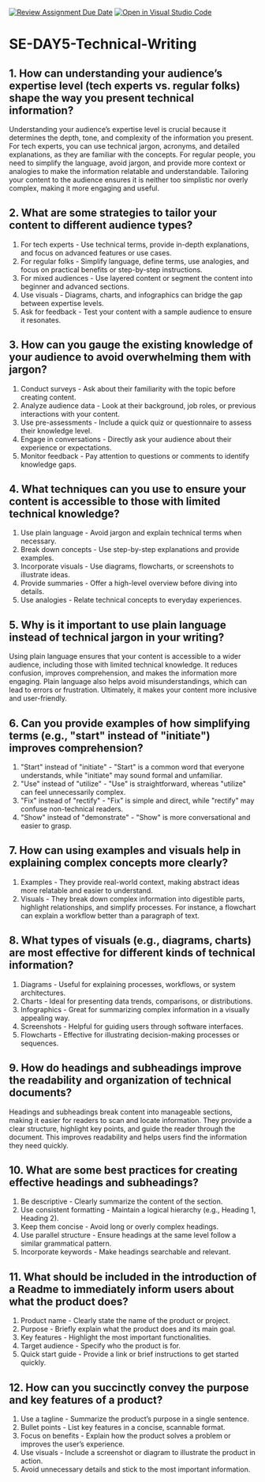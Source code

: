 [![Review Assignment Due Date](https://classroom.github.com/assets/deadline-readme-button-22041afd0340ce965d47ae6ef1cefeee28c7c493a6346c4f15d667ab976d596c.svg)](https://classroom.github.com/a/zsAR-pyY)
[![Open in Visual Studio Code](https://classroom.github.com/assets/open-in-vscode-2e0aaae1b6195c2367325f4f02e2d04e9abb55f0b24a779b69b11b9e10269abc.svg)](https://classroom.github.com/online_ide?assignment_repo_id=18607663&assignment_repo_type=AssignmentRepo)
# SE-DAY5-Technical-Writing
## 1. How can understanding your audience’s expertise level (tech experts vs. regular folks) shape the way you present technical information?
Understanding your audience’s expertise level is crucial because it determines the depth, tone, and complexity of the information you present. For tech experts, you can use technical jargon, acronyms, and detailed explanations, as they are familiar with the concepts. For regular people, you need to simplify the language, avoid jargon, and provide more context or analogies to make the information relatable and understandable. Tailoring your content to the audience ensures it is neither too simplistic nor overly complex, making it more engaging and useful.
## 2. What are some strategies to tailor your content to different audience types?
1. For tech experts - Use technical terms, provide in-depth explanations, and focus on advanced features or use cases.
2. For regular folks - Simplify language, define terms, use analogies, and focus on practical benefits or step-by-step instructions.
3. For mixed audiences - Use layered content or segment the content into beginner and advanced sections.
4. Use visuals - Diagrams, charts, and infographics can bridge the gap between expertise levels.
5. Ask for feedback - Test your content with a sample audience to ensure it resonates.
## 3. How can you gauge the existing knowledge of your audience to avoid overwhelming them with jargon?
1. Conduct surveys - Ask about their familiarity with the topic before creating content.
2. Analyze audience data - Look at their background, job roles, or previous interactions with your content.
3. Use pre-assessments - Include a quick quiz or questionnaire to assess their knowledge level.
4. Engage in conversations - Directly ask your audience about their experience or expectations.
5. Monitor feedback - Pay attention to questions or comments to identify knowledge gaps.
## 4. What techniques can you use to ensure your content is accessible to those with limited technical knowledge?
1. Use plain language - Avoid jargon and explain technical terms when necessary.
2. Break down concepts - Use step-by-step explanations and provide examples.
3. Incorporate visuals - Use diagrams, flowcharts, or screenshots to illustrate ideas.
4. Provide summaries - Offer a high-level overview before diving into details.
5. Use analogies - Relate technical concepts to everyday experiences.
## 5. Why is it important to use plain language instead of technical jargon in your writing?
Using plain language ensures that your content is accessible to a wider audience, including those with limited technical knowledge. It reduces confusion, improves comprehension, and makes the information more engaging. Plain language also helps avoid misunderstandings, which can lead to errors or frustration. Ultimately, it makes your content more inclusive and user-friendly.
## 6. Can you provide examples of how simplifying terms (e.g., "start" instead of "initiate") improves comprehension?
1. "Start" instead of "initiate" - "Start" is a common word that everyone understands, while "initiate" may sound formal and unfamiliar.
2. "Use" instead of "utilize" - "Use" is straightforward, whereas "utilize" can feel unnecessarily complex.
3. "Fix" instead of "rectify" - "Fix" is simple and direct, while "rectify" may confuse non-technical readers.
4. "Show" instead of "demonstrate" - "Show" is more conversational and easier to grasp.
## 7. How can using examples and visuals help in explaining complex concepts more clearly?
1. Examples - They provide real-world context, making abstract ideas more relatable and easier to understand.
2. Visuals - They break down complex information into digestible parts, highlight relationships, and simplify processes. For instance, a flowchart can explain a workflow better than a paragraph of text.
## 8. What types of visuals (e.g., diagrams, charts) are most effective for different kinds of technical information?
1. Diagrams - Useful for explaining processes, workflows, or system architectures.
2. Charts - Ideal for presenting data trends, comparisons, or distributions.
3. Infographics - Great for summarizing complex information in a visually appealing way.
4. Screenshots - Helpful for guiding users through software interfaces.
5. Flowcharts - Effective for illustrating decision-making processes or sequences.
## 9. How do headings and subheadings improve the readability and organization of technical documents?
Headings and subheadings break content into manageable sections, making it easier for readers to scan and locate information. They provide a clear structure, highlight key points, and guide the reader through the document. This improves readability and helps users find the information they need quickly.
## 10. What are some best practices for creating effective headings and subheadings?
1. Be descriptive - Clearly summarize the content of the section.
2. Use consistent formatting - Maintain a logical hierarchy (e.g., Heading 1, Heading 2).
3. Keep them concise - Avoid long or overly complex headings.
4. Use parallel structure - Ensure headings at the same level follow a similar grammatical pattern.
5. Incorporate keywords - Make headings searchable and relevant.
## 11. What should be included in the introduction of a Readme to immediately inform users about what the product does?
1. Product name - Clearly state the name of the product or project.
2. Purpose - Briefly explain what the product does and its main goal.
3. Key features - Highlight the most important functionalities.
4. Target audience - Specify who the product is for.
5. Quick start guide - Provide a link or brief instructions to get started quickly.
## 12. How can you succinctly convey the purpose and key features of a product?
1. Use a tagline - Summarize the product’s purpose in a single sentence.
2. Bullet points - List key features in a concise, scannable format.
3. Focus on benefits - Explain how the product solves a problem or improves the user’s experience.
4. Use visuals - Include a screenshot or diagram to illustrate the product in action.
5. Avoid unnecessary details and stick to the most important information.
